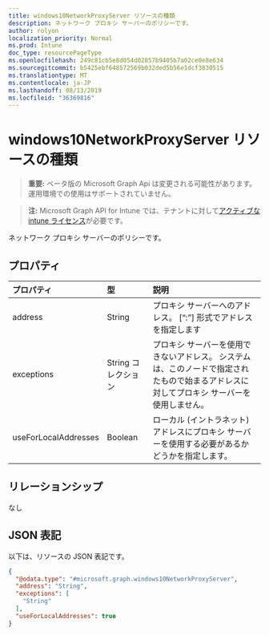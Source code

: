 ```yaml
---
title: windows10NetworkProxyServer リソースの種類
description: ネットワーク プロキシ サーバーのポリシーです。
author: rolyon
localization_priority: Normal
ms.prod: Intune
doc_type: resourcePageType
ms.openlocfilehash: 249c81cb5e8d054d02857b9405b7a02ce0e8e634
ms.sourcegitcommit: b5425ebf648572569b032ded5b56e1dcf3830515
ms.translationtype: MT
ms.contentlocale: ja-JP
ms.lasthandoff: 08/13/2019
ms.locfileid: "36369816"
---
```

# <a name="windows10networkproxyserver-resource-type"></a>windows10NetworkProxyServer リソースの種類

> **重要:** ベータ版の Microsoft Graph Api は変更される可能性があります。運用環境での使用はサポートされていません。

> **注:** Microsoft Graph API for Intune では、テナントに対して[アクティブな intune ライセンス](https://go.microsoft.com/fwlink/?linkid=839381)が必要です。

ネットワーク プロキシ サーバーのポリシーです。

## <a name="properties"></a>プロパティ
|プロパティ|型|説明|
|:---|:---|:---|
|address|String|プロキシ サーバーへのアドレス。 <server>\[“:”<port>\] 形式でアドレスを指定します|
|exceptions|String コレクション|プロキシ サーバーを使用できないアドレス。 システムは、このノードで指定されたもので始まるアドレスに対してプロキシ サーバーを使用しません。|
|useForLocalAddresses|Boolean|ローカル (イントラネット) アドレスにプロキシ サーバーを使用する必要があるかどうかを指定します。|

## <a name="relationships"></a>リレーションシップ
なし

## <a name="json-representation"></a>JSON 表記
以下は、リソースの JSON 表記です。
<!-- {
  "blockType": "resource",
  "@odata.type": "microsoft.graph.windows10NetworkProxyServer"
}
-->
``` json
{
  "@odata.type": "#microsoft.graph.windows10NetworkProxyServer",
  "address": "String",
  "exceptions": [
    "String"
  ],
  "useForLocalAddresses": true
}
```



